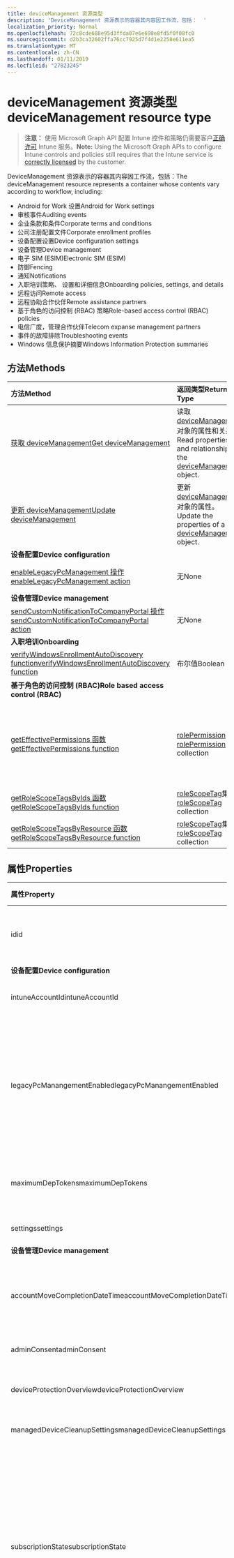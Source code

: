```yaml
---
title: deviceManagement 资源类型
description: 'DeviceManagement 资源表示的容器其内容因工作流，包括：  '
localization_priority: Normal
ms.openlocfilehash: 72c8cde688e95d3ffda07e6e698e8fd5f0f08fc0
ms.sourcegitcommit: d2b3ca32602ffa76cc7925d7f4d1e2258e611ea5
ms.translationtype: MT
ms.contentlocale: zh-CN
ms.lasthandoff: 01/11/2019
ms.locfileid: "27823245"
---
```

# <a name="devicemanagement-resource-type"></a><span data-ttu-id="f0d76-103">deviceManagement 资源类型</span><span class="sxs-lookup"><span data-stu-id="f0d76-103">deviceManagement resource type</span></span>

> <span data-ttu-id="f0d76-104">**注意：** 使用 Microsoft Graph API 配置 Intune 控件和策略仍需要客户[正确许可](https://go.microsoft.com/fwlink/?linkid=839381) Intune 服务。</span><span class="sxs-lookup"><span data-stu-id="f0d76-104">**Note:** Using the Microsoft Graph APIs to configure Intune controls and policies still requires that the Intune service is [correctly licensed](https://go.microsoft.com/fwlink/?linkid=839381) by the customer.</span></span>

<span data-ttu-id="f0d76-105">DeviceManagement 资源表示的容器其内容因工作流，包括：</span><span class="sxs-lookup"><span data-stu-id="f0d76-105">The deviceManagement resource represents a container whose contents vary according to workflow, including:</span></span>  

- <span data-ttu-id="f0d76-106">Android for Work 设置</span><span class="sxs-lookup"><span data-stu-id="f0d76-106">Android for Work settings</span></span>
- <span data-ttu-id="f0d76-107">审核事件</span><span class="sxs-lookup"><span data-stu-id="f0d76-107">Auditing events</span></span>
- <span data-ttu-id="f0d76-108">企业条款和条件</span><span class="sxs-lookup"><span data-stu-id="f0d76-108">Corporate terms and conditions</span></span> 
- <span data-ttu-id="f0d76-109">公司注册配置文件</span><span class="sxs-lookup"><span data-stu-id="f0d76-109">Corporate enrollment profiles</span></span>
- <span data-ttu-id="f0d76-110">设备配置设置</span><span class="sxs-lookup"><span data-stu-id="f0d76-110">Device configuration settings</span></span>
- <span data-ttu-id="f0d76-111">设备管理</span><span class="sxs-lookup"><span data-stu-id="f0d76-111">Device management</span></span>
- <span data-ttu-id="f0d76-112">电子 SIM (ESIM)</span><span class="sxs-lookup"><span data-stu-id="f0d76-112">Electronic SIM (ESIM)</span></span>
- <span data-ttu-id="f0d76-113">防御</span><span class="sxs-lookup"><span data-stu-id="f0d76-113">Fencing</span></span>
- <span data-ttu-id="f0d76-114">通知</span><span class="sxs-lookup"><span data-stu-id="f0d76-114">Notifications</span></span>
- <span data-ttu-id="f0d76-115">入职培训策略、 设置和详细信息</span><span class="sxs-lookup"><span data-stu-id="f0d76-115">Onboarding policies, settings, and details</span></span>
- <span data-ttu-id="f0d76-116">远程访问</span><span class="sxs-lookup"><span data-stu-id="f0d76-116">Remote access</span></span>
- <span data-ttu-id="f0d76-117">远程协助合作伙伴</span><span class="sxs-lookup"><span data-stu-id="f0d76-117">Remote assistance partners</span></span>
- <span data-ttu-id="f0d76-118">基于角色的访问控制 (RBAC) 策略</span><span class="sxs-lookup"><span data-stu-id="f0d76-118">Role-based access control (RBAC) policies</span></span>
- <span data-ttu-id="f0d76-119">电信广度，管理合作伙伴</span><span class="sxs-lookup"><span data-stu-id="f0d76-119">Telecom expanse management partners</span></span>
- <span data-ttu-id="f0d76-120">事件的故障排除</span><span class="sxs-lookup"><span data-stu-id="f0d76-120">Troubleshooting events</span></span>
- <span data-ttu-id="f0d76-121">Windows 信息保护摘要</span><span class="sxs-lookup"><span data-stu-id="f0d76-121">Windows Information Protection summaries</span></span>

## <a name="methods"></a><span data-ttu-id="f0d76-122">方法</span><span class="sxs-lookup"><span data-stu-id="f0d76-122">Methods</span></span>
|<span data-ttu-id="f0d76-123">方法</span><span class="sxs-lookup"><span data-stu-id="f0d76-123">Method</span></span>|<span data-ttu-id="f0d76-124">返回类型</span><span class="sxs-lookup"><span data-stu-id="f0d76-124">Return Type</span></span>|<span data-ttu-id="f0d76-125">说明</span><span class="sxs-lookup"><span data-stu-id="f0d76-125">Description</span></span>|
|:---|:---|:---|
|[<span data-ttu-id="f0d76-126">获取 deviceManagement</span><span class="sxs-lookup"><span data-stu-id="f0d76-126">Get deviceManagement</span></span>](../api/intune-shared-devicemanagement-get.md)|<span data-ttu-id="f0d76-127">读取 [deviceManagement](../resources/intune-shared-devicemanagement.md) 对象的属性和关系。</span><span class="sxs-lookup"><span data-stu-id="f0d76-127">Read properties and relationships of the [deviceManagement](../resources/intune-shared-devicemanagement.md) object.</span></span>|
|[<span data-ttu-id="f0d76-128">更新 deviceManagement</span><span class="sxs-lookup"><span data-stu-id="f0d76-128">Update deviceManagement</span></span>](../api/intune-shared-devicemanagement-update.md)|<span data-ttu-id="f0d76-129">更新 [deviceManagement](../resources/intune-shared-devicemanagement.md) 对象的属性。</span><span class="sxs-lookup"><span data-stu-id="f0d76-129">Update the properties of a [deviceManagement](../resources/intune-shared-devicemanagement.md) object.</span></span>|
|<span data-ttu-id="f0d76-130">**设备配置**</span><span class="sxs-lookup"><span data-stu-id="f0d76-130">**Device configuration**</span></span>|
|[<span data-ttu-id="f0d76-131">enableLegacyPcManagement 操作</span><span class="sxs-lookup"><span data-stu-id="f0d76-131">enableLegacyPcManagement action</span></span>](../api/intune-shared-devicemanagement-enablelegacypcmanagement.md)|<span data-ttu-id="f0d76-132">无</span><span class="sxs-lookup"><span data-stu-id="f0d76-132">None</span></span>|<span data-ttu-id="f0d76-133">尚未记录</span><span class="sxs-lookup"><span data-stu-id="f0d76-133">Not yet documented</span></span>|
|<span data-ttu-id="f0d76-134">**设备管理**</span><span class="sxs-lookup"><span data-stu-id="f0d76-134">**Device management**</span></span>|
|[<span data-ttu-id="f0d76-135">sendCustomNotificationToCompanyPortal 操作</span><span class="sxs-lookup"><span data-stu-id="f0d76-135">sendCustomNotificationToCompanyPortal action</span></span>](../api/intune-shared-devicemanagement-sendcustomnotificationtocompanyportal.md)|<span data-ttu-id="f0d76-136">无</span><span class="sxs-lookup"><span data-stu-id="f0d76-136">None</span></span>|<span data-ttu-id="f0d76-137">尚未记录</span><span class="sxs-lookup"><span data-stu-id="f0d76-137">Not yet documented</span></span>|
|<span data-ttu-id="f0d76-138">**入职培训**</span><span class="sxs-lookup"><span data-stu-id="f0d76-138">**Onboarding**</span></span>|
|[<span data-ttu-id="f0d76-139">verifyWindowsEnrollmentAutoDiscovery function</span><span class="sxs-lookup"><span data-stu-id="f0d76-139">verifyWindowsEnrollmentAutoDiscovery function</span></span>](../api/intune-shared-devicemanagement-verifywindowsenrollmentautodiscovery.md)|<span data-ttu-id="f0d76-140">布尔值</span><span class="sxs-lookup"><span data-stu-id="f0d76-140">Boolean</span></span>|<span data-ttu-id="f0d76-141">尚未记录</span><span class="sxs-lookup"><span data-stu-id="f0d76-141">Not yet documented</span></span>|
|<span data-ttu-id="f0d76-142">**基于角色的访问控制 (RBAC)**</span><span class="sxs-lookup"><span data-stu-id="f0d76-142">**Role based access control (RBAC)**</span></span>|
|[<span data-ttu-id="f0d76-143">getEffectivePermissions 函数</span><span class="sxs-lookup"><span data-stu-id="f0d76-143">getEffectivePermissions function</span></span>](../api/intune-shared-devicemanagement-geteffectivepermissions.md)|<span data-ttu-id="f0d76-144">[rolePermission](../resources/intune-rbac-rolepermission.md) 集合</span><span class="sxs-lookup"><span data-stu-id="f0d76-144">[rolePermission](../resources/intune-rbac-rolepermission.md) collection</span></span>|<span data-ttu-id="f0d76-145">检索当前验证的用户的有效权限</span><span class="sxs-lookup"><span data-stu-id="f0d76-145">Retrieves the effective permissions of the currently authenticated user</span></span>|
|[<span data-ttu-id="f0d76-146">getRoleScopeTagsByIds 函数</span><span class="sxs-lookup"><span data-stu-id="f0d76-146">getRoleScopeTagsByIds function</span></span>](../api/intune-shared-devicemanagement-getrolescopetagsbyids.md)|<span data-ttu-id="f0d76-147">[roleScopeTag](../resources/intune-rbac-rolescopetag.md)集合</span><span class="sxs-lookup"><span data-stu-id="f0d76-147">[roleScopeTag](../resources/intune-rbac-rolescopetag.md) collection</span></span>|<span data-ttu-id="f0d76-148">尚未记录</span><span class="sxs-lookup"><span data-stu-id="f0d76-148">Not yet documented</span></span>|
|[<span data-ttu-id="f0d76-149">getRoleScopeTagsByResource 函数</span><span class="sxs-lookup"><span data-stu-id="f0d76-149">getRoleScopeTagsByResource function</span></span>](../api/intune-shared-devicemanagement-getrolescopetagsbyresource.md)|<span data-ttu-id="f0d76-150">[roleScopeTag](../resources/intune-rbac-rolescopetag.md)集合</span><span class="sxs-lookup"><span data-stu-id="f0d76-150">[roleScopeTag](../resources/intune-rbac-rolescopetag.md) collection</span></span>|<span data-ttu-id="f0d76-151">尚未记录</span><span class="sxs-lookup"><span data-stu-id="f0d76-151">Not yet documented</span></span>|


## <a name="properties"></a><span data-ttu-id="f0d76-152">属性</span><span class="sxs-lookup"><span data-stu-id="f0d76-152">Properties</span></span>
|<span data-ttu-id="f0d76-153">属性</span><span class="sxs-lookup"><span data-stu-id="f0d76-153">Property</span></span>|<span data-ttu-id="f0d76-154">类型</span><span class="sxs-lookup"><span data-stu-id="f0d76-154">Type</span></span>|<span data-ttu-id="f0d76-155">说明</span><span class="sxs-lookup"><span data-stu-id="f0d76-155">Description</span></span>|
|:---|:---|:---|
|<span data-ttu-id="f0d76-156">id</span><span class="sxs-lookup"><span data-stu-id="f0d76-156">id</span></span>|<span data-ttu-id="f0d76-157">字符串</span><span class="sxs-lookup"><span data-stu-id="f0d76-157">String</span></span>|<span data-ttu-id="f0d76-158">与设备关联的唯一标识符。</span><span class="sxs-lookup"><span data-stu-id="f0d76-158">Unique identifier associated with the device.</span></span>|
|<span data-ttu-id="f0d76-159">**设备配置**</span><span class="sxs-lookup"><span data-stu-id="f0d76-159">**Device configuration**</span></span>|
|<span data-ttu-id="f0d76-160">intuneAccountId</span><span class="sxs-lookup"><span data-stu-id="f0d76-160">intuneAccountId</span></span>|<span data-ttu-id="f0d76-161">Guid</span><span class="sxs-lookup"><span data-stu-id="f0d76-161">Guid</span></span>|<span data-ttu-id="f0d76-162">Intune 帐户 ID 给定租户</span><span class="sxs-lookup"><span data-stu-id="f0d76-162">Intune Account ID for given tenant</span></span>|
|<span data-ttu-id="f0d76-163">legacyPcManangementEnabled</span><span class="sxs-lookup"><span data-stu-id="f0d76-163">legacyPcManangementEnabled</span></span>|<span data-ttu-id="f0d76-164">布尔</span><span class="sxs-lookup"><span data-stu-id="f0d76-164">Boolean</span></span>|<span data-ttu-id="f0d76-165">若要启用非 MDM 属性托管旧 PC 管理此帐户。</span><span class="sxs-lookup"><span data-stu-id="f0d76-165">The property to enable Non-MDM managed legacy PC management for this account.</span></span> <span data-ttu-id="f0d76-166">此属性是只读的。</span><span class="sxs-lookup"><span data-stu-id="f0d76-166">This property is read-only.</span></span>|
|<span data-ttu-id="f0d76-167">maximumDepTokens</span><span class="sxs-lookup"><span data-stu-id="f0d76-167">maximumDepTokens</span></span>|<span data-ttu-id="f0d76-168">Int32</span><span class="sxs-lookup"><span data-stu-id="f0d76-168">Int32</span></span>|<span data-ttu-id="f0d76-169">允许每个租户的 DEP 令牌的最大数量。</span><span class="sxs-lookup"><span data-stu-id="f0d76-169">Maximum number of DEP tokens allowed per-tenant.</span></span>|
|<span data-ttu-id="f0d76-170">settings</span><span class="sxs-lookup"><span data-stu-id="f0d76-170">settings</span></span>|[<span data-ttu-id="f0d76-171">deviceManagementSettings</span><span class="sxs-lookup"><span data-stu-id="f0d76-171">deviceManagementSettings</span></span>](../resources/intune-deviceconfig-devicemanagementsettings.md)|<span data-ttu-id="f0d76-172">帐户级别设置。</span><span class="sxs-lookup"><span data-stu-id="f0d76-172">Account level settings.</span></span>|
|<span data-ttu-id="f0d76-173">**设备管理**</span><span class="sxs-lookup"><span data-stu-id="f0d76-173">**Device management**</span></span>|
|<span data-ttu-id="f0d76-174">accountMoveCompletionDateTime</span><span class="sxs-lookup"><span data-stu-id="f0d76-174">accountMoveCompletionDateTime</span></span>|<span data-ttu-id="f0d76-175">DateTimeOffset</span><span class="sxs-lookup"><span data-stu-id="f0d76-175">DateTimeOffset</span></span>|<span data-ttu-id="f0d76-176">当 scaleunits 之间移动租户数据的时间和日期。</span><span class="sxs-lookup"><span data-stu-id="f0d76-176">The date & time when tenant data moved between scaleunits.</span></span>|
|<span data-ttu-id="f0d76-177">adminConsent</span><span class="sxs-lookup"><span data-stu-id="f0d76-177">adminConsent</span></span>|[<span data-ttu-id="f0d76-178">adminConsent</span><span class="sxs-lookup"><span data-stu-id="f0d76-178">adminConsent</span></span>](../resources/intune-devices-adminconsent.md)|<span data-ttu-id="f0d76-179">管理许可信息。</span><span class="sxs-lookup"><span data-stu-id="f0d76-179">Admin consent information.</span></span>|
|<span data-ttu-id="f0d76-180">deviceProtectionOverview</span><span class="sxs-lookup"><span data-stu-id="f0d76-180">deviceProtectionOverview</span></span>|[<span data-ttu-id="f0d76-181">deviceProtectionOverview</span><span class="sxs-lookup"><span data-stu-id="f0d76-181">deviceProtectionOverview</span></span>](../resources/intune-devices-deviceprotectionoverview.md)|<span data-ttu-id="f0d76-182">设备 protection overview。</span><span class="sxs-lookup"><span data-stu-id="f0d76-182">Device protection overview.</span></span>|
|<span data-ttu-id="f0d76-183">managedDeviceCleanupSettings</span><span class="sxs-lookup"><span data-stu-id="f0d76-183">managedDeviceCleanupSettings</span></span>|[<span data-ttu-id="f0d76-184">managedDeviceCleanupSettings</span><span class="sxs-lookup"><span data-stu-id="f0d76-184">managedDeviceCleanupSettings</span></span>](../resources/intune-devices-manageddevicecleanupsettings.md)|<span data-ttu-id="f0d76-185">设备清理规则</span><span class="sxs-lookup"><span data-stu-id="f0d76-185">Device cleanup rule</span></span>|
|<span data-ttu-id="f0d76-186">subscriptionState</span><span class="sxs-lookup"><span data-stu-id="f0d76-186">subscriptionState</span></span>|[<span data-ttu-id="f0d76-187">deviceManagementSubscriptionState</span><span class="sxs-lookup"><span data-stu-id="f0d76-187">deviceManagementSubscriptionState</span></span>](../resources/intune-devices-devicemanagementsubscriptionstate.md)|<span data-ttu-id="f0d76-188">租户移动设备管理订阅状态。</span><span class="sxs-lookup"><span data-stu-id="f0d76-188">Tenant mobile device management subscription state.</span></span> <span data-ttu-id="f0d76-189">可取值为：`pending`、`active`、`warning`、`disabled`、`deleted`、`blocked`、`lockedOut`。</span><span class="sxs-lookup"><span data-stu-id="f0d76-189">Possible values are: `pending`, `active`, `warning`, `disabled`, `deleted`, `blocked`, `lockedOut`.</span></span>|
|<span data-ttu-id="f0d76-190">订阅</span><span class="sxs-lookup"><span data-stu-id="f0d76-190">subscriptions</span></span>|[<span data-ttu-id="f0d76-191">deviceManagementSubscriptions</span><span class="sxs-lookup"><span data-stu-id="f0d76-191">deviceManagementSubscriptions</span></span>](../resources/intune-devices-devicemanagementsubscriptions.md)|<span data-ttu-id="f0d76-192">租户的订阅。</span><span class="sxs-lookup"><span data-stu-id="f0d76-192">Tenant's Subscription.</span></span> <span data-ttu-id="f0d76-193">可取值为：`none`、`intune`、`office365`、`intunePremium`、`intune_EDU`、`intune_SMB`。</span><span class="sxs-lookup"><span data-stu-id="f0d76-193">Possible values are: `none`, `intune`, `office365`, `intunePremium`, `intune_EDU`, `intune_SMB`.</span></span>|
|<span data-ttu-id="f0d76-194">windowsMalwareOverview</span><span class="sxs-lookup"><span data-stu-id="f0d76-194">windowsMalwareOverview</span></span>|[<span data-ttu-id="f0d76-195">windowsMalwareOverview</span><span class="sxs-lookup"><span data-stu-id="f0d76-195">windowsMalwareOverview</span></span>](../resources/intune-devices-windowsmalwareoverview.md)|<span data-ttu-id="f0d76-196">恶意软件 overview for windows 设备。</span><span class="sxs-lookup"><span data-stu-id="f0d76-196">Malware overview for windows devices.</span></span>|
|<span data-ttu-id="f0d76-197">**入职培训**</span><span class="sxs-lookup"><span data-stu-id="f0d76-197">**Onboarding**</span></span>|
|<span data-ttu-id="f0d76-198">intuneBrand</span><span class="sxs-lookup"><span data-stu-id="f0d76-198">intuneBrand</span></span>|[<span data-ttu-id="f0d76-199">intuneBrand</span><span class="sxs-lookup"><span data-stu-id="f0d76-199">intuneBrand</span></span>](../resources/intune-onboarding-intunebrand.md)|<span data-ttu-id="f0d76-200">intuneBrand 包含在自定义公司门户应用程序以及最终用户网页版门户的外观时使用的数据。</span><span class="sxs-lookup"><span data-stu-id="f0d76-200">intuneBrand contains data which is used in customizing the appearance of the Company Portal applications as well as the end user web portal.</span></span>|

## <a name="relationships"></a><span data-ttu-id="f0d76-201">关系</span><span class="sxs-lookup"><span data-stu-id="f0d76-201">Relationships</span></span>
|<span data-ttu-id="f0d76-202">关系</span><span class="sxs-lookup"><span data-stu-id="f0d76-202">Relationship</span></span>|<span data-ttu-id="f0d76-203">类型</span><span class="sxs-lookup"><span data-stu-id="f0d76-203">Type</span></span>|<span data-ttu-id="f0d76-204">说明&nbsp;&nbsp;&nbsp;&nbsp;&nbsp;&nbsp;&nbsp;</span><span class="sxs-lookup"><span data-stu-id="f0d76-204">Description&nbsp;&nbsp;&nbsp;&nbsp;&nbsp;&nbsp;&nbsp;</span></span>|
|:---|:---|:---|
|<span data-ttu-id="f0d76-205">**用于 android**</span><span class="sxs-lookup"><span data-stu-id="f0d76-205">**Android for Work**</span></span>|
|<span data-ttu-id="f0d76-206">androidDeviceOwnerEnrollmentProfiles</span><span class="sxs-lookup"><span data-stu-id="f0d76-206">androidDeviceOwnerEnrollmentProfiles</span></span>|<span data-ttu-id="f0d76-207">[androidDeviceOwnerEnrollmentProfile](../resources/intune-androidforwork-androiddeviceownerenrollmentprofile.md)集合</span><span class="sxs-lookup"><span data-stu-id="f0d76-207">[androidDeviceOwnerEnrollmentProfile](../resources/intune-androidforwork-androiddeviceownerenrollmentprofile.md) collection</span></span>|<span data-ttu-id="f0d76-208">Android 设备所有者注册配置文件实体。</span><span class="sxs-lookup"><span data-stu-id="f0d76-208">Android device owner enrollment profile entities.</span></span>|
|<span data-ttu-id="f0d76-209">androidForWorkAppConfigurationSchemas</span><span class="sxs-lookup"><span data-stu-id="f0d76-209">androidForWorkAppConfigurationSchemas</span></span>|<span data-ttu-id="f0d76-210">[androidForWorkAppConfigurationSchema](../resources/intune-androidforwork-androidforworkappconfigurationschema.md) 集合</span><span class="sxs-lookup"><span data-stu-id="f0d76-210">[androidForWorkAppConfigurationSchema](../resources/intune-androidforwork-androidforworkappconfigurationschema.md) collection</span></span>|<span data-ttu-id="f0d76-211">Android for Work 应用配置架构实体。</span><span class="sxs-lookup"><span data-stu-id="f0d76-211">Android for Work app configuration schema entities.</span></span>|
|<span data-ttu-id="f0d76-212">androidForWorkEnrollmentProfiles</span><span class="sxs-lookup"><span data-stu-id="f0d76-212">androidForWorkEnrollmentProfiles</span></span>|<span data-ttu-id="f0d76-213">[androidForWorkEnrollmentProfile](../resources/intune-androidforwork-androidforworkenrollmentprofile.md) 集合</span><span class="sxs-lookup"><span data-stu-id="f0d76-213">[androidForWorkEnrollmentProfile](../resources/intune-androidforwork-androidforworkenrollmentprofile.md) collection</span></span>|<span data-ttu-id="f0d76-214">Android for Work 注册配置文件实体。</span><span class="sxs-lookup"><span data-stu-id="f0d76-214">Android for Work enrollment profile entities.</span></span>|
|<span data-ttu-id="f0d76-215">androidForWorkSettings</span><span class="sxs-lookup"><span data-stu-id="f0d76-215">androidForWorkSettings</span></span>|[<span data-ttu-id="f0d76-216">androidForWorkSettings</span><span class="sxs-lookup"><span data-stu-id="f0d76-216">androidForWorkSettings</span></span>](../resources/intune-androidforwork-androidforworksettings.md)|<span data-ttu-id="f0d76-217">Android for Work 设置单例实体。</span><span class="sxs-lookup"><span data-stu-id="f0d76-217">The singleton Android for Work settings entity.</span></span>|
|<span data-ttu-id="f0d76-218">androidManagedStoreAccountEnterpriseSettings</span><span class="sxs-lookup"><span data-stu-id="f0d76-218">androidManagedStoreAccountEnterpriseSettings</span></span>|[<span data-ttu-id="f0d76-219">androidManagedStoreAccountEnterpriseSettings</span><span class="sxs-lookup"><span data-stu-id="f0d76-219">androidManagedStoreAccountEnterpriseSettings</span></span>](../resources/intune-androidforwork-androidmanagedstoreaccountenterprisesettings.md)|<span data-ttu-id="f0d76-220">Android 托管 singleton 存储帐户企业设置实体。</span><span class="sxs-lookup"><span data-stu-id="f0d76-220">The singleton Android managed store account enterprise settings entity.</span></span>|
|<span data-ttu-id="f0d76-221">androidManagedStoreAppConfigurationSchemas</span><span class="sxs-lookup"><span data-stu-id="f0d76-221">androidManagedStoreAppConfigurationSchemas</span></span>|<span data-ttu-id="f0d76-222">[androidManagedStoreAppConfigurationSchema](../resources/intune-androidforwork-androidmanagedstoreappconfigurationschema.md)集合</span><span class="sxs-lookup"><span data-stu-id="f0d76-222">[androidManagedStoreAppConfigurationSchema](../resources/intune-androidforwork-androidmanagedstoreappconfigurationschema.md) collection</span></span>|<span data-ttu-id="f0d76-223">Android 企业应用程序配置架构实体。</span><span class="sxs-lookup"><span data-stu-id="f0d76-223">Android Enterprise app configuration schema entities.</span></span>|
|<span data-ttu-id="f0d76-224">**审核**</span><span class="sxs-lookup"><span data-stu-id="f0d76-224">**Auditing**</span></span>|
|<span data-ttu-id="f0d76-225">auditEvents</span><span class="sxs-lookup"><span data-stu-id="f0d76-225">auditEvents</span></span>|<span data-ttu-id="f0d76-226">[auditEvent](../resources/intune-auditing-auditevent.md) 集合</span><span class="sxs-lookup"><span data-stu-id="f0d76-226">[auditEvent](../resources/intune-auditing-auditevent.md) collection</span></span>|<span data-ttu-id="f0d76-227">审核事件</span><span class="sxs-lookup"><span data-stu-id="f0d76-227">The Audit Events</span></span>|
|<span data-ttu-id="f0d76-228">**公司术语**</span><span class="sxs-lookup"><span data-stu-id="f0d76-228">**Company terms**</span></span>|
|<span data-ttu-id="f0d76-229">termsAndConditions</span><span class="sxs-lookup"><span data-stu-id="f0d76-229">termsAndConditions</span></span>|<span data-ttu-id="f0d76-230">[termsAndConditions](../resources/intune-companyterms-termsandconditions.md) 集合</span><span class="sxs-lookup"><span data-stu-id="f0d76-230">[termsAndConditions](../resources/intune-companyterms-termsandconditions.md) collection</span></span>|<span data-ttu-id="f0d76-231">与公司的设备管理关联的条款和条件。</span><span class="sxs-lookup"><span data-stu-id="f0d76-231">The terms and conditions associated with device management of the company.</span></span>|
|<span data-ttu-id="f0d76-232">**公司注册**</span><span class="sxs-lookup"><span data-stu-id="f0d76-232">**Corporate enrollment**</span></span>|
|<span data-ttu-id="f0d76-233">enrollmentProfiles</span><span class="sxs-lookup"><span data-stu-id="f0d76-233">enrollmentProfiles</span></span>|<span data-ttu-id="f0d76-234">[enrollmentProfile](../resources/intune-enrollment-enrollmentprofile.md)集合</span><span class="sxs-lookup"><span data-stu-id="f0d76-234">[enrollmentProfile](../resources/intune-enrollment-enrollmentprofile.md) collection</span></span>|<span data-ttu-id="f0d76-235">注册配置文件。</span><span class="sxs-lookup"><span data-stu-id="f0d76-235">The enrollment profiles.</span></span>|
|<span data-ttu-id="f0d76-236">importedAppleDeviceIdentities</span><span class="sxs-lookup"><span data-stu-id="f0d76-236">importedAppleDeviceIdentities</span></span>|<span data-ttu-id="f0d76-237">[importedAppleDeviceIdentity](../resources/intune-enrollment-importedappledeviceidentity.md)集合</span><span class="sxs-lookup"><span data-stu-id="f0d76-237">[importedAppleDeviceIdentity](../resources/intune-enrollment-importedappledeviceidentity.md) collection</span></span>|<span data-ttu-id="f0d76-238">导入的 Apple 设备标识。</span><span class="sxs-lookup"><span data-stu-id="f0d76-238">The imported Apple device identities.</span></span>|
|<span data-ttu-id="f0d76-239">importedDeviceIdentities</span><span class="sxs-lookup"><span data-stu-id="f0d76-239">importedDeviceIdentities</span></span>|<span data-ttu-id="f0d76-240">[importedDeviceIdentity](../resources/intune-enrollment-importeddeviceidentity.md)集合</span><span class="sxs-lookup"><span data-stu-id="f0d76-240">[importedDeviceIdentity](../resources/intune-enrollment-importeddeviceidentity.md) collection</span></span>|<span data-ttu-id="f0d76-241">导入的设备标识。</span><span class="sxs-lookup"><span data-stu-id="f0d76-241">The imported device identities.</span></span>|
|<span data-ttu-id="f0d76-242">**设备配置**</span><span class="sxs-lookup"><span data-stu-id="f0d76-242">**Device configuration**</span></span>|
|<span data-ttu-id="f0d76-243">advancedThreatProtectionOnboardingStateSummary</span><span class="sxs-lookup"><span data-stu-id="f0d76-243">advancedThreatProtectionOnboardingStateSummary</span></span>|[<span data-ttu-id="f0d76-244">advancedThreatProtectionOnboardingStateSummary</span><span class="sxs-lookup"><span data-stu-id="f0d76-244">advancedThreatProtectionOnboardingStateSummary</span></span>](../resources/intune-deviceconfig-advancedthreatprotectiononboardingstatesummary.md)|<span data-ttu-id="f0d76-245">此帐户 ATP 入职培训状态摘要状态。</span><span class="sxs-lookup"><span data-stu-id="f0d76-245">The summary state of ATP onboarding state for this account.</span></span>|
|<span data-ttu-id="f0d76-246">cartToClassAssociations</span><span class="sxs-lookup"><span data-stu-id="f0d76-246">cartToClassAssociations</span></span>|<span data-ttu-id="f0d76-247">[cartToClassAssociation](../resources/intune-deviceconfig-carttoclassassociation.md)集合</span><span class="sxs-lookup"><span data-stu-id="f0d76-247">[cartToClassAssociation](../resources/intune-deviceconfig-carttoclassassociation.md) collection</span></span>|<span data-ttu-id="f0d76-248">类关联到购物车。</span><span class="sxs-lookup"><span data-stu-id="f0d76-248">The Cart To Class Associations.</span></span>|
|<span data-ttu-id="f0d76-249">deviceCompliancePolicies</span><span class="sxs-lookup"><span data-stu-id="f0d76-249">deviceCompliancePolicies</span></span>|<span data-ttu-id="f0d76-250">[deviceCompliancePolicy](../resources/intune-deviceconfig-devicecompliancepolicy.md) 集合</span><span class="sxs-lookup"><span data-stu-id="f0d76-250">[deviceCompliancePolicy](../resources/intune-deviceconfig-devicecompliancepolicy.md) collection</span></span>|<span data-ttu-id="f0d76-251">设备符合性策略。</span><span class="sxs-lookup"><span data-stu-id="f0d76-251">The device compliance policies.</span></span>|
|<span data-ttu-id="f0d76-252">deviceCompliancePolicyDeviceStateSummary</span><span class="sxs-lookup"><span data-stu-id="f0d76-252">deviceCompliancePolicyDeviceStateSummary</span></span>|[<span data-ttu-id="f0d76-253">deviceCompliancePolicyDeviceStateSummary</span><span class="sxs-lookup"><span data-stu-id="f0d76-253">deviceCompliancePolicyDeviceStateSummary</span></span>](../resources/intune-deviceconfig-devicecompliancepolicydevicestatesummary.md)|<span data-ttu-id="f0d76-254">此帐户的设备符合性状态摘要。</span><span class="sxs-lookup"><span data-stu-id="f0d76-254">The device compliance state summary for this account.</span></span>|
|<span data-ttu-id="f0d76-255">deviceCompliancePolicySettingStateSummaries</span><span class="sxs-lookup"><span data-stu-id="f0d76-255">deviceCompliancePolicySettingStateSummaries</span></span>|<span data-ttu-id="f0d76-256">[deviceCompliancePolicySettingStateSummary](../resources/intune-deviceconfig-devicecompliancepolicysettingstatesummary.md) 集合</span><span class="sxs-lookup"><span data-stu-id="f0d76-256">[deviceCompliancePolicySettingStateSummary](../resources/intune-deviceconfig-devicecompliancepolicysettingstatesummary.md) collection</span></span>|<span data-ttu-id="f0d76-257">此帐户的符合性设置的摘要状态。</span><span class="sxs-lookup"><span data-stu-id="f0d76-257">The summary states of compliance policy settings for this account.</span></span>|
|<span data-ttu-id="f0d76-258">deviceConfigurationConflictSummary</span><span class="sxs-lookup"><span data-stu-id="f0d76-258">deviceConfigurationConflictSummary</span></span>|<span data-ttu-id="f0d76-259">[deviceConfigurationConflictSummary](../resources/intune-deviceconfig-deviceconfigurationconflictsummary.md)集合</span><span class="sxs-lookup"><span data-stu-id="f0d76-259">[deviceConfigurationConflictSummary](../resources/intune-deviceconfig-deviceconfigurationconflictsummary.md) collection</span></span>|<span data-ttu-id="f0d76-260">此帐户的冲突状态中的策略的摘要。</span><span class="sxs-lookup"><span data-stu-id="f0d76-260">Summary of policies in conflict state for this account.</span></span>|
|<span data-ttu-id="f0d76-261">deviceConfigurationDeviceStateSummaries</span><span class="sxs-lookup"><span data-stu-id="f0d76-261">deviceConfigurationDeviceStateSummaries</span></span>|[<span data-ttu-id="f0d76-262">deviceConfigurationDeviceStateSummary</span><span class="sxs-lookup"><span data-stu-id="f0d76-262">deviceConfigurationDeviceStateSummary</span></span>](../resources/intune-deviceconfig-deviceconfigurationdevicestatesummary.md)|<span data-ttu-id="f0d76-263">此帐户的设备配置设备状态摘要。</span><span class="sxs-lookup"><span data-stu-id="f0d76-263">The device configuration device state summary for this account.</span></span>|
|<span data-ttu-id="f0d76-264">deviceConfigurationRestrictedAppsViolations</span><span class="sxs-lookup"><span data-stu-id="f0d76-264">deviceConfigurationRestrictedAppsViolations</span></span>|<span data-ttu-id="f0d76-265">[restrictedAppsViolation](../resources/intune-deviceconfig-restrictedappsviolation.md)集合</span><span class="sxs-lookup"><span data-stu-id="f0d76-265">[restrictedAppsViolation](../resources/intune-deviceconfig-restrictedappsviolation.md) collection</span></span>|<span data-ttu-id="f0d76-266">限制为此帐户的应用程序冲突。</span><span class="sxs-lookup"><span data-stu-id="f0d76-266">Restricted apps violations for this account.</span></span>|
|<span data-ttu-id="f0d76-267">deviceConfigurations</span><span class="sxs-lookup"><span data-stu-id="f0d76-267">deviceConfigurations</span></span>|<span data-ttu-id="f0d76-268">[deviceConfiguration](../resources/intune-deviceconfig-deviceconfiguration.md) 集合</span><span class="sxs-lookup"><span data-stu-id="f0d76-268">[deviceConfiguration](../resources/intune-deviceconfig-deviceconfiguration.md) collection</span></span>|<span data-ttu-id="f0d76-269">设备配置。</span><span class="sxs-lookup"><span data-stu-id="f0d76-269">The device configurations.</span></span>|
|<span data-ttu-id="f0d76-270">deviceConfigurationUserStateSummaries</span><span class="sxs-lookup"><span data-stu-id="f0d76-270">deviceConfigurationUserStateSummaries</span></span>|[<span data-ttu-id="f0d76-271">deviceConfigurationUserStateSummary</span><span class="sxs-lookup"><span data-stu-id="f0d76-271">deviceConfigurationUserStateSummary</span></span>](../resources/intune-deviceconfig-deviceconfigurationuserstatesummary.md)|<span data-ttu-id="f0d76-272">设备配置用户状态为此帐户摘要。</span><span class="sxs-lookup"><span data-stu-id="f0d76-272">The device configuration user state summary for this account.</span></span>|
|<span data-ttu-id="f0d76-273">iosUpdateStatuses</span><span class="sxs-lookup"><span data-stu-id="f0d76-273">iosUpdateStatuses</span></span>|<span data-ttu-id="f0d76-274">[iosUpdateDeviceStatus](../resources/intune-deviceconfig-iosupdatedevicestatus.md) 集合</span><span class="sxs-lookup"><span data-stu-id="f0d76-274">[iosUpdateDeviceStatus](../resources/intune-deviceconfig-iosupdatedevicestatus.md) collection</span></span>|<span data-ttu-id="f0d76-275">此帐户的 IOS 软件更新安装状态。</span><span class="sxs-lookup"><span data-stu-id="f0d76-275">The IOS software update installation statuses for this account.</span></span>|
|<span data-ttu-id="f0d76-276">ndesConnectors</span><span class="sxs-lookup"><span data-stu-id="f0d76-276">ndesConnectors</span></span>|<span data-ttu-id="f0d76-277">[ndesConnector](../resources/intune-deviceconfig-ndesconnector.md)集合</span><span class="sxs-lookup"><span data-stu-id="f0d76-277">[ndesConnector](../resources/intune-deviceconfig-ndesconnector.md) collection</span></span>|<span data-ttu-id="f0d76-278">此帐户 Ndes 连接器的集合。</span><span class="sxs-lookup"><span data-stu-id="f0d76-278">The collection of Ndes connectors for this account.</span></span>|
|<span data-ttu-id="f0d76-279">softwareUpdateStatusSummary</span><span class="sxs-lookup"><span data-stu-id="f0d76-279">softwareUpdateStatusSummary</span></span>|[<span data-ttu-id="f0d76-280">softwareUpdateStatusSummary</span><span class="sxs-lookup"><span data-stu-id="f0d76-280">softwareUpdateStatusSummary</span></span>](../resources/intune-deviceconfig-softwareupdatestatussummary.md)|<span data-ttu-id="f0d76-281">软件更新状态摘要。</span><span class="sxs-lookup"><span data-stu-id="f0d76-281">The software update status summary.</span></span>|
|<span data-ttu-id="f0d76-282">**设备管理**</span><span class="sxs-lookup"><span data-stu-id="f0d76-282">**Device management**</span></span>|
|<span data-ttu-id="f0d76-283">applePushNotificationCertificate</span><span class="sxs-lookup"><span data-stu-id="f0d76-283">applePushNotificationCertificate</span></span>|[<span data-ttu-id="f0d76-284">applePushNotificationCertificate</span><span class="sxs-lookup"><span data-stu-id="f0d76-284">applePushNotificationCertificate</span></span>](../resources/intune-devices-applepushnotificationcertificate.md)|<span data-ttu-id="f0d76-285">Apple 推送通知证书。</span><span class="sxs-lookup"><span data-stu-id="f0d76-285">Apple push notification certificate.</span></span>|
|<span data-ttu-id="f0d76-286">dataSharingConsents</span><span class="sxs-lookup"><span data-stu-id="f0d76-286">dataSharingConsents</span></span>|<span data-ttu-id="f0d76-287">[dataSharingConsent](../resources/intune-devices-datasharingconsent.md)集合</span><span class="sxs-lookup"><span data-stu-id="f0d76-287">[dataSharingConsent](../resources/intune-devices-datasharingconsent.md) collection</span></span>|<span data-ttu-id="f0d76-288">数据共享同意。</span><span class="sxs-lookup"><span data-stu-id="f0d76-288">Data sharing consents.</span></span>|
|<span data-ttu-id="f0d76-289">detectedApps</span><span class="sxs-lookup"><span data-stu-id="f0d76-289">detectedApps</span></span>|<span data-ttu-id="f0d76-290">[detectedApp](../resources/intune-devices-detectedapp.md) 集合</span><span class="sxs-lookup"><span data-stu-id="f0d76-290">[detectedApp](../resources/intune-devices-detectedapp.md) collection</span></span>|<span data-ttu-id="f0d76-291">检测到与设备关联的应用的列表。</span><span class="sxs-lookup"><span data-stu-id="f0d76-291">The list of detected apps associated with a device.</span></span>|
|<span data-ttu-id="f0d76-292">deviceManagementScripts</span><span class="sxs-lookup"><span data-stu-id="f0d76-292">deviceManagementScripts</span></span>|<span data-ttu-id="f0d76-293">[deviceManagementScript](../resources/intune-devices-devicemanagementscript.md)集合</span><span class="sxs-lookup"><span data-stu-id="f0d76-293">[deviceManagementScript](../resources/intune-devices-devicemanagementscript.md) collection</span></span>|<span data-ttu-id="f0d76-294">设备管理脚本租户相关联的列表。</span><span class="sxs-lookup"><span data-stu-id="f0d76-294">The list of device management scripts associated with the tenant.</span></span>|
|<span data-ttu-id="f0d76-295">managedDeviceOverview</span><span class="sxs-lookup"><span data-stu-id="f0d76-295">managedDeviceOverview</span></span>|[<span data-ttu-id="f0d76-296">managedDeviceOverview</span><span class="sxs-lookup"><span data-stu-id="f0d76-296">managedDeviceOverview</span></span>](../resources/intune-devices-manageddeviceoverview.md)|<span data-ttu-id="f0d76-297">设备概述</span><span class="sxs-lookup"><span data-stu-id="f0d76-297">Device overview</span></span>|
|<span data-ttu-id="f0d76-298">managedDevices</span><span class="sxs-lookup"><span data-stu-id="f0d76-298">managedDevices</span></span>|<span data-ttu-id="f0d76-299">[managedDevice](../resources/intune-devices-manageddevice.md) 集合</span><span class="sxs-lookup"><span data-stu-id="f0d76-299">[managedDevice](../resources/intune-devices-manageddevice.md) collection</span></span>|<span data-ttu-id="f0d76-300">托管设备列表。</span><span class="sxs-lookup"><span data-stu-id="f0d76-300">The list of managed devices.</span></span>|
|<span data-ttu-id="f0d76-301">remoteActionAudits</span><span class="sxs-lookup"><span data-stu-id="f0d76-301">remoteActionAudits</span></span>|<span data-ttu-id="f0d76-302">[remoteActionAudit](../resources/intune-devices-remoteactionaudit.md)集合</span><span class="sxs-lookup"><span data-stu-id="f0d76-302">[remoteActionAudit](../resources/intune-devices-remoteactionaudit.md) collection</span></span>|<span data-ttu-id="f0d76-303">使用租户审核的设备远程操作的列表。</span><span class="sxs-lookup"><span data-stu-id="f0d76-303">The list of device remote action audits with the tenant.</span></span>|
|<span data-ttu-id="f0d76-304">windowsMalwareInformation</span><span class="sxs-lookup"><span data-stu-id="f0d76-304">windowsMalwareInformation</span></span>|<span data-ttu-id="f0d76-305">[windowsMalwareInformation](../resources/intune-devices-windowsmalwareinformation.md)集合</span><span class="sxs-lookup"><span data-stu-id="f0d76-305">[windowsMalwareInformation](../resources/intune-devices-windowsmalwareinformation.md) collection</span></span>|<span data-ttu-id="f0d76-306">受影响的恶意软件为租户中的列表。</span><span class="sxs-lookup"><span data-stu-id="f0d76-306">The list of affected malware in the tenant.</span></span>|
|<span data-ttu-id="f0d76-307">**注册**</span><span class="sxs-lookup"><span data-stu-id="f0d76-307">**Enrollment**</span></span>|
|<span data-ttu-id="f0d76-308">depOnboardingSettings</span><span class="sxs-lookup"><span data-stu-id="f0d76-308">depOnboardingSettings</span></span>|<span data-ttu-id="f0d76-309">[depOnboardingSetting](../resources/intune-enrollment-deponboardingsetting.md)集合</span><span class="sxs-lookup"><span data-stu-id="f0d76-309">[depOnboardingSetting](../resources/intune-enrollment-deponboardingsetting.md) collection</span></span>|<span data-ttu-id="f0d76-310">多个 DEP 标记每个租户的此集合。</span><span class="sxs-lookup"><span data-stu-id="f0d76-310">This collections of multiple DEP tokens per-tenant.</span></span>|
|<span data-ttu-id="f0d76-311">importedDeviceIdentities</span><span class="sxs-lookup"><span data-stu-id="f0d76-311">importedDeviceIdentities</span></span>|<span data-ttu-id="f0d76-312">[importedDeviceIdentity](../resources/intune-enrollment-importeddeviceidentity.md)集合</span><span class="sxs-lookup"><span data-stu-id="f0d76-312">[importedDeviceIdentity](../resources/intune-enrollment-importeddeviceidentity.md) collection</span></span>|<span data-ttu-id="f0d76-313">导入的设备标识。</span><span class="sxs-lookup"><span data-stu-id="f0d76-313">The imported device identities.</span></span>|
|<span data-ttu-id="f0d76-314">importedWindowsAutopilotDeviceIdentities</span><span class="sxs-lookup"><span data-stu-id="f0d76-314">importedWindowsAutopilotDeviceIdentities</span></span>|<span data-ttu-id="f0d76-315">[importedWindowsAutopilotDeviceIdentity](../resources/intune-enrollment-importedwindowsautopilotdeviceidentity.md) 集合</span><span class="sxs-lookup"><span data-stu-id="f0d76-315">[importedWindowsAutopilotDeviceIdentity](../resources/intune-enrollment-importedwindowsautopilotdeviceidentity.md) collection</span></span>|<span data-ttu-id="f0d76-316">导入的 Windows AutoPilot 设备的集合。</span><span class="sxs-lookup"><span data-stu-id="f0d76-316">Collection of imported Windows autopilot devices.</span></span>|
|<span data-ttu-id="f0d76-317">importedWindowsAutopilotDeviceIdentityUploads</span><span class="sxs-lookup"><span data-stu-id="f0d76-317">importedWindowsAutopilotDeviceIdentityUploads</span></span>|<span data-ttu-id="f0d76-318">[importedWindowsAutopilotDeviceIdentityUpload](../resources/intune-enrollment-importedwindowsautopilotdeviceidentityupload.md)集合</span><span class="sxs-lookup"><span data-stu-id="f0d76-318">[importedWindowsAutopilotDeviceIdentityUpload](../resources/intune-enrollment-importedwindowsautopilotdeviceidentityupload.md) collection</span></span>|<span data-ttu-id="f0d76-319">Windows 自动执行某些操作设备上载的集合。</span><span class="sxs-lookup"><span data-stu-id="f0d76-319">Collection of Windows autopilot devices upload.</span></span>|
|<span data-ttu-id="f0d76-320">windowsAutopilotDeploymentProfiles</span><span class="sxs-lookup"><span data-stu-id="f0d76-320">windowsAutopilotDeploymentProfiles</span></span>|<span data-ttu-id="f0d76-321">[windowsAutopilotDeploymentProfile](../resources/intune-enrollment-windowsautopilotdeploymentprofile.md)集合</span><span class="sxs-lookup"><span data-stu-id="f0d76-321">[windowsAutopilotDeploymentProfile](../resources/intune-enrollment-windowsautopilotdeploymentprofile.md) collection</span></span>|<span data-ttu-id="f0d76-322">Windows 自动试点部署配置文件</span><span class="sxs-lookup"><span data-stu-id="f0d76-322">Windows auto pilot deployment profiles</span></span>|
|<span data-ttu-id="f0d76-323">windowsAutopilotDeviceIdentities</span><span class="sxs-lookup"><span data-stu-id="f0d76-323">windowsAutopilotDeviceIdentities</span></span>|<span data-ttu-id="f0d76-324">[windowsAutopilotDeviceIdentity](../resources/intune-enrollment-windowsautopilotdeviceidentity.md)集合</span><span class="sxs-lookup"><span data-stu-id="f0d76-324">[windowsAutopilotDeviceIdentity](../resources/intune-enrollment-windowsautopilotdeviceidentity.md) collection</span></span>|<span data-ttu-id="f0d76-325">Windows 自动执行某些操作设备标识包含集合。</span><span class="sxs-lookup"><span data-stu-id="f0d76-325">The Windows autopilot device identities contained collection.</span></span>|
|<span data-ttu-id="f0d76-326">windowsAutopilotSettings</span><span class="sxs-lookup"><span data-stu-id="f0d76-326">windowsAutopilotSettings</span></span>|[<span data-ttu-id="f0d76-327">windowsAutopilotSettings</span><span class="sxs-lookup"><span data-stu-id="f0d76-327">windowsAutopilotSettings</span></span>](../resources/intune-enrollment-windowsautopilotsettings.md)|<span data-ttu-id="f0d76-328">Windows 自动执行某些操作帐户设置。</span><span class="sxs-lookup"><span data-stu-id="f0d76-328">The Windows autopilot account settings.</span></span>|
|<span data-ttu-id="f0d76-329">**嵌入的 SIM**</span><span class="sxs-lookup"><span data-stu-id="f0d76-329">**Embedded SIM**</span></span>|
|<span data-ttu-id="f0d76-330">embeddedSIMActivationCodePools</span><span class="sxs-lookup"><span data-stu-id="f0d76-330">embeddedSIMActivationCodePools</span></span>|<span data-ttu-id="f0d76-331">[embeddedSIMActivationCodePool](../resources/intune-esim-embeddedsimactivationcodepool.md)集合</span><span class="sxs-lookup"><span data-stu-id="f0d76-331">[embeddedSIMActivationCodePool](../resources/intune-esim-embeddedsimactivationcodepool.md) collection</span></span>|<span data-ttu-id="f0d76-332">嵌入的 SIM 激活代码池创建的此帐户。</span><span class="sxs-lookup"><span data-stu-id="f0d76-332">The embedded SIM activation code pools created by this account.</span></span>|
|<span data-ttu-id="f0d76-333">**防御**</span><span class="sxs-lookup"><span data-stu-id="f0d76-333">**Fencing**</span></span>|
|<span data-ttu-id="f0d76-334">managementConditions</span><span class="sxs-lookup"><span data-stu-id="f0d76-334">managementConditions</span></span>|<span data-ttu-id="f0d76-335">[managementCondition](../resources/intune-fencing-managementcondition.md)集合</span><span class="sxs-lookup"><span data-stu-id="f0d76-335">[managementCondition](../resources/intune-fencing-managementcondition.md) collection</span></span>|<span data-ttu-id="f0d76-336">与公司的设备管理相关的管理条件。</span><span class="sxs-lookup"><span data-stu-id="f0d76-336">The management conditions associated with device management of the company.</span></span>|
|<span data-ttu-id="f0d76-337">managementConditionStatements</span><span class="sxs-lookup"><span data-stu-id="f0d76-337">managementConditionStatements</span></span>|<span data-ttu-id="f0d76-338">[managementConditionStatement](../resources/intune-fencing-managementconditionstatement.md)集合</span><span class="sxs-lookup"><span data-stu-id="f0d76-338">[managementConditionStatement](../resources/intune-fencing-managementconditionstatement.md) collection</span></span>|<span data-ttu-id="f0d76-339">设备管理的公司相关联的管理条件语句。</span><span class="sxs-lookup"><span data-stu-id="f0d76-339">The management condition statements associated with device management of the company.</span></span>|
|<span data-ttu-id="f0d76-340">**通知**</span><span class="sxs-lookup"><span data-stu-id="f0d76-340">**Notifications**</span></span>|
|<span data-ttu-id="f0d76-341">notificationMessageTemplates</span><span class="sxs-lookup"><span data-stu-id="f0d76-341">notificationMessageTemplates</span></span>|<span data-ttu-id="f0d76-342">[notificationMessageTemplate](../resources/intune-notification-notificationmessagetemplate.md) 集合</span><span class="sxs-lookup"><span data-stu-id="f0d76-342">[notificationMessageTemplate](../resources/intune-notification-notificationmessagetemplate.md) collection</span></span>|<span data-ttu-id="f0d76-343">通知消息模板。</span><span class="sxs-lookup"><span data-stu-id="f0d76-343">The Notification Message Templates.</span></span>|
|<span data-ttu-id="f0d76-344">**入职培训**</span><span class="sxs-lookup"><span data-stu-id="f0d76-344">**Onboarding**</span></span>|
|<span data-ttu-id="f0d76-345">conditionalAccessSettings</span><span class="sxs-lookup"><span data-stu-id="f0d76-345">conditionalAccessSettings</span></span>|[<span data-ttu-id="f0d76-346">onPremisesConditionalAccessSettings</span><span class="sxs-lookup"><span data-stu-id="f0d76-346">onPremisesConditionalAccessSettings</span></span>](../resources/intune-onboarding-onpremisesconditionalaccesssettings.md)|<span data-ttu-id="f0d76-347">Exchange 本地条件访问设置。</span><span class="sxs-lookup"><span data-stu-id="f0d76-347">The Exchange on premises conditional access settings.</span></span> <span data-ttu-id="f0d76-348">本地条件访问需要设备注册并符合邮件访问要求</span><span class="sxs-lookup"><span data-stu-id="f0d76-348">On premises conditional access will require devices to be both enrolled and compliant for mail access</span></span>|
|<span data-ttu-id="f0d76-349">deviceCategories</span><span class="sxs-lookup"><span data-stu-id="f0d76-349">deviceCategories</span></span>|<span data-ttu-id="f0d76-350">[deviceCategory](../resources/intune-shared-devicecategory.md) 集合</span><span class="sxs-lookup"><span data-stu-id="f0d76-350">[deviceCategory](../resources/intune-shared-devicecategory.md) collection</span></span>|<span data-ttu-id="f0d76-351">租户的设备类别列表。</span><span class="sxs-lookup"><span data-stu-id="f0d76-351">The list of device categories with the tenant.</span></span>|
|<span data-ttu-id="f0d76-352">deviceEnrollmentConfigurations</span><span class="sxs-lookup"><span data-stu-id="f0d76-352">deviceEnrollmentConfigurations</span></span>|<span data-ttu-id="f0d76-353">[deviceEnrollmentConfiguration](../resources/intune-onboarding-deviceenrollmentconfiguration.md) 集合</span><span class="sxs-lookup"><span data-stu-id="f0d76-353">[deviceEnrollmentConfiguration](../resources/intune-onboarding-deviceenrollmentconfiguration.md) collection</span></span>|<span data-ttu-id="f0d76-354">设备注册配置列表</span><span class="sxs-lookup"><span data-stu-id="f0d76-354">The list of device enrollment configurations</span></span>|
|<span data-ttu-id="f0d76-355">deviceManagementPartners</span><span class="sxs-lookup"><span data-stu-id="f0d76-355">deviceManagementPartners</span></span>|<span data-ttu-id="f0d76-356">[deviceManagementPartner](../resources/intune-onboarding-devicemanagementpartner.md) 集合</span><span class="sxs-lookup"><span data-stu-id="f0d76-356">[deviceManagementPartner](../resources/intune-onboarding-devicemanagementpartner.md) collection</span></span>|<span data-ttu-id="f0d76-357">由租户配置的设备管理合作伙伴列表。</span><span class="sxs-lookup"><span data-stu-id="f0d76-357">The list of Device Management Partners configured by the tenant.</span></span>|
|<span data-ttu-id="f0d76-358">exchangeConnectors</span><span class="sxs-lookup"><span data-stu-id="f0d76-358">exchangeConnectors</span></span>|<span data-ttu-id="f0d76-359">[deviceManagementExchangeConnector](../resources/intune-onboarding-devicemanagementexchangeconnector.md) 集合</span><span class="sxs-lookup"><span data-stu-id="f0d76-359">[deviceManagementExchangeConnector](../resources/intune-onboarding-devicemanagementexchangeconnector.md) collection</span></span>|<span data-ttu-id="f0d76-360">由租户配置的 Exchange 连接器列表。</span><span class="sxs-lookup"><span data-stu-id="f0d76-360">The list of Exchange Connectors configured by the tenant.</span></span>|
|<span data-ttu-id="f0d76-361">exchangeOnPremisesPolicies</span><span class="sxs-lookup"><span data-stu-id="f0d76-361">exchangeOnPremisesPolicies</span></span>|<span data-ttu-id="f0d76-362">[deviceManagementExchangeOnPremisesPolicy](../resources/intune-onboarding-devicemanagementexchangeonpremisespolicy.md)集合</span><span class="sxs-lookup"><span data-stu-id="f0d76-362">[deviceManagementExchangeOnPremisesPolicy](../resources/intune-onboarding-devicemanagementexchangeonpremisespolicy.md) collection</span></span>|<span data-ttu-id="f0d76-363">由租户配置 Exchange 上 Premisis 策略的列表。</span><span class="sxs-lookup"><span data-stu-id="f0d76-363">The list of Exchange On Premisis policies configured by the tenant.</span></span>|
|<span data-ttu-id="f0d76-364">exchangeOnPremisesPolicy</span><span class="sxs-lookup"><span data-stu-id="f0d76-364">exchangeOnPremisesPolicy</span></span>|[<span data-ttu-id="f0d76-365">deviceManagementExchangeOnPremisesPolicy</span><span class="sxs-lookup"><span data-stu-id="f0d76-365">deviceManagementExchangeOnPremisesPolicy</span></span>](../resources/intune-onboarding-devicemanagementexchangeonpremisespolicy.md)|<span data-ttu-id="f0d76-366">用于控制对本地 Exchange 的移动设备访问策略</span><span class="sxs-lookup"><span data-stu-id="f0d76-366">The policy which controls mobile device access to Exchange On Premises</span></span>|
|<span data-ttu-id="f0d76-367">mobileThreatDefenseConnectors</span><span class="sxs-lookup"><span data-stu-id="f0d76-367">mobileThreatDefenseConnectors</span></span>|<span data-ttu-id="f0d76-368">[mobileThreatDefenseConnector](../resources/intune-onboarding-mobilethreatdefenseconnector.md) 集合</span><span class="sxs-lookup"><span data-stu-id="f0d76-368">[mobileThreatDefenseConnector](../resources/intune-onboarding-mobilethreatdefenseconnector.md) collection</span></span>|<span data-ttu-id="f0d76-369">由租户配置的移动威胁防护连接器列表。</span><span class="sxs-lookup"><span data-stu-id="f0d76-369">The list of Mobile threat Defense connectors configured by the tenant.</span></span>|
|<span data-ttu-id="f0d76-370">**远程访问**</span><span class="sxs-lookup"><span data-stu-id="f0d76-370">**Remote access**</span></span>|
|<span data-ttu-id="f0d76-371">userPfxCertificates</span><span class="sxs-lookup"><span data-stu-id="f0d76-371">userPfxCertificates</span></span>|<span data-ttu-id="f0d76-372">[userPFXCertificate](../resources/intune-raimportcerts-userpfxcertificate.md)集合</span><span class="sxs-lookup"><span data-stu-id="f0d76-372">[userPFXCertificate](../resources/intune-raimportcerts-userpfxcertificate.md) collection</span></span>|<span data-ttu-id="f0d76-373">PFX 证书与用户关联的集合。</span><span class="sxs-lookup"><span data-stu-id="f0d76-373">Collection of PFX certificates associated with a user.</span></span>|
|<span data-ttu-id="f0d76-374">**远程协助**</span><span class="sxs-lookup"><span data-stu-id="f0d76-374">**Remote assistance**</span></span>|
|<span data-ttu-id="f0d76-375">remoteAssistancePartners</span><span class="sxs-lookup"><span data-stu-id="f0d76-375">remoteAssistancePartners</span></span>|<span data-ttu-id="f0d76-376">[remoteAssistancePartner](../resources/intune-remoteassistance-remoteassistancepartner.md) 集合</span><span class="sxs-lookup"><span data-stu-id="f0d76-376">[remoteAssistancePartner](../resources/intune-remoteassistance-remoteassistancepartner.md) collection</span></span>|<span data-ttu-id="f0d76-377">远程帮助合作伙伴。</span><span class="sxs-lookup"><span data-stu-id="f0d76-377">The remote assist partners.</span></span>|
|<span data-ttu-id="f0d76-378">**基于角色的访问控制 (RBAC)**</span><span class="sxs-lookup"><span data-stu-id="f0d76-378">**Role based access control (RBAC)**</span></span>|
|<span data-ttu-id="f0d76-379">resourceOperations</span><span class="sxs-lookup"><span data-stu-id="f0d76-379">resourceOperations</span></span>|<span data-ttu-id="f0d76-380">[resourceOperation](../resources/intune-rbac-resourceoperation.md) 集合</span><span class="sxs-lookup"><span data-stu-id="f0d76-380">[resourceOperation](../resources/intune-rbac-resourceoperation.md) collection</span></span>|<span data-ttu-id="f0d76-381">资源操作。</span><span class="sxs-lookup"><span data-stu-id="f0d76-381">The Resource Operations.</span></span>|
|<span data-ttu-id="f0d76-382">roleAssignments</span><span class="sxs-lookup"><span data-stu-id="f0d76-382">roleAssignments</span></span>|<span data-ttu-id="f0d76-383">[deviceAndAppManagementRoleAssignment](../resources/intune-rbac-deviceandappmanagementroleassignment.md) 集合</span><span class="sxs-lookup"><span data-stu-id="f0d76-383">[deviceAndAppManagementRoleAssignment](../resources/intune-rbac-deviceandappmanagementroleassignment.md) collection</span></span>|<span data-ttu-id="f0d76-384">角色分配。</span><span class="sxs-lookup"><span data-stu-id="f0d76-384">The Role Assignments.</span></span>|
|<span data-ttu-id="f0d76-385">roleDefinitions</span><span class="sxs-lookup"><span data-stu-id="f0d76-385">roleDefinitions</span></span>|<span data-ttu-id="f0d76-386">[roleDefinition](../resources/intune-rbac-roledefinition.md) 集合</span><span class="sxs-lookup"><span data-stu-id="f0d76-386">[roleDefinition](../resources/intune-rbac-roledefinition.md) collection</span></span>|<span data-ttu-id="f0d76-387">角色定义。</span><span class="sxs-lookup"><span data-stu-id="f0d76-387">The Role Definitions.</span></span>|
|<span data-ttu-id="f0d76-388">roleScopeTags</span><span class="sxs-lookup"><span data-stu-id="f0d76-388">roleScopeTags</span></span>|<span data-ttu-id="f0d76-389">[roleScopeTag](../resources/intune-rbac-rolescopetag.md)集合</span><span class="sxs-lookup"><span data-stu-id="f0d76-389">[roleScopeTag](../resources/intune-rbac-rolescopetag.md) collection</span></span>|<span data-ttu-id="f0d76-390">角色作用域标记。</span><span class="sxs-lookup"><span data-stu-id="f0d76-390">The Role Scope Tags.</span></span>|
|<span data-ttu-id="f0d76-391">**电信支出管理 （项目）**</span><span class="sxs-lookup"><span data-stu-id="f0d76-391">**Telecom expense management (TEM)**</span></span>|
|<span data-ttu-id="f0d76-392">telecomExpenseManagementPartners</span><span class="sxs-lookup"><span data-stu-id="f0d76-392">telecomExpenseManagementPartners</span></span>|<span data-ttu-id="f0d76-393">[telecomExpenseManagementPartner](../resources/intune-tem-telecomexpensemanagementpartner.md) 集合</span><span class="sxs-lookup"><span data-stu-id="f0d76-393">[telecomExpenseManagementPartner](../resources/intune-tem-telecomexpensemanagementpartner.md) collection</span></span>|<span data-ttu-id="f0d76-394">电信费用管理合作伙伴。</span><span class="sxs-lookup"><span data-stu-id="f0d76-394">The telecom expense management partners.</span></span>|
|<span data-ttu-id="f0d76-395">**故障排除**</span><span class="sxs-lookup"><span data-stu-id="f0d76-395">**Troubleshooting**</span></span>|
|<span data-ttu-id="f0d76-396">troubleshootingEvents</span><span class="sxs-lookup"><span data-stu-id="f0d76-396">troubleshootingEvents</span></span>|<span data-ttu-id="f0d76-397">[deviceManagementTroubleshootingEvent](../resources/intune-troubleshooting-devicemanagementtroubleshootingevent.md) 集合</span><span class="sxs-lookup"><span data-stu-id="f0d76-397">[deviceManagementTroubleshootingEvent](../resources/intune-troubleshooting-devicemanagementtroubleshootingevent.md) collection</span></span>|<span data-ttu-id="f0d76-398">租户的故障排除事件列表。</span><span class="sxs-lookup"><span data-stu-id="f0d76-398">The list of troubleshooting events for the tenant.</span></span>|
|<span data-ttu-id="f0d76-399">**Windows 信息保护**</span><span class="sxs-lookup"><span data-stu-id="f0d76-399">**Windows Information Protection**</span></span>|
|<span data-ttu-id="f0d76-400">intuneBrandingProfiles</span><span class="sxs-lookup"><span data-stu-id="f0d76-400">intuneBrandingProfiles</span></span>|<span data-ttu-id="f0d76-401">[intuneBrandingProfile](../resources/intune-wip-intunebrandingprofile.md)集合</span><span class="sxs-lookup"><span data-stu-id="f0d76-401">[intuneBrandingProfile](../resources/intune-wip-intunebrandingprofile.md) collection</span></span>|<span data-ttu-id="f0d76-402">Intune 品牌目标设定为 AAD 组配置文件</span><span class="sxs-lookup"><span data-stu-id="f0d76-402">Intune branding profiles targeted to AAD groups</span></span>|
|<span data-ttu-id="f0d76-403">windowsInformationProtectionAppLearningSummaries</span><span class="sxs-lookup"><span data-stu-id="f0d76-403">windowsInformationProtectionAppLearningSummaries</span></span>|<span data-ttu-id="f0d76-404">[windowsInformationProtectionAppLearningSummary](../resources/intune-wip-windowsinformationprotectionapplearningsummary.md) 集合</span><span class="sxs-lookup"><span data-stu-id="f0d76-404">[windowsInformationProtectionAppLearningSummary](../resources/intune-wip-windowsinformationprotectionapplearningsummary.md) collection</span></span>|<span data-ttu-id="f0d76-405">Windows 信息保护应用学习摘要。</span><span class="sxs-lookup"><span data-stu-id="f0d76-405">The windows information protection app learning summaries.</span></span>|
|<span data-ttu-id="f0d76-406">windowsInformationProtectionNetworkLearningSummaries</span><span class="sxs-lookup"><span data-stu-id="f0d76-406">windowsInformationProtectionNetworkLearningSummaries</span></span>|<span data-ttu-id="f0d76-407">[windowsInformationProtectionNetworkLearningSummary](../resources/intune-wip-windowsinformationprotectionnetworklearningsummary.md) 集合</span><span class="sxs-lookup"><span data-stu-id="f0d76-407">[windowsInformationProtectionNetworkLearningSummary](../resources/intune-wip-windowsinformationprotectionnetworklearningsummary.md) collection</span></span>|<span data-ttu-id="f0d76-408">Windows 信息保护网络学习摘要。</span><span class="sxs-lookup"><span data-stu-id="f0d76-408">The windows information protection network learning summaries.</span></span>|


## <a name="json-representation"></a><span data-ttu-id="f0d76-409">JSON 表示形式</span><span class="sxs-lookup"><span data-stu-id="f0d76-409">JSON Representation</span></span>
<span data-ttu-id="f0d76-410">下面是资源的 JSON 表示形式。</span><span class="sxs-lookup"><span data-stu-id="f0d76-410">Here is a JSON representation of the resource.</span></span>
<!-- {
  "blockType": "resource",
  "keyProperty": "id",
  "@odata.type": "microsoft.graph.deviceManagement"
}
-->
``` json
{
  "@odata.type": "#microsoft.graph.deviceManagement",
  "id": "String (identifier)",
  "subscriptionState": "String"
}
```




